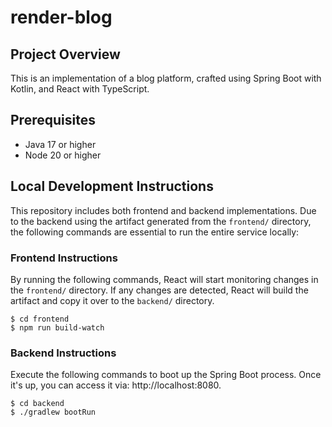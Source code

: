 # render-blog

## Project Overview

This is an implementation of a blog platform, crafted using Spring Boot with Kotlin, and React with TypeScript.

## Prerequisites

* Java 17 or higher
* Node 20 or higher

## Local Development Instructions

This repository includes both frontend and backend implementations. Due to the backend using the artifact generated from the `frontend/` directory, the following commands are essential to run the entire service locally:

### Frontend Instructions

By running the following commands, React will start monitoring changes in the `frontend/` directory. If any changes are detected, React will build the artifact and copy it over to the `backend/` directory.

```shell
$ cd frontend
$ npm run build-watch
```

### Backend Instructions

Execute the following commands to boot up the Spring Boot process. Once it's up, you can access it via: http://localhost:8080.

```
$ cd backend
$ ./gradlew bootRun
```
